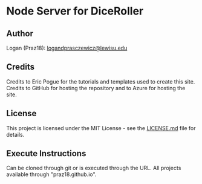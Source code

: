 # Node Server for DiceRoller

## Author
Logan (Praz18): logandprasczewicz@lewisu.edu

## Credits
Credits to Eric Pogue for the tutorials and templates used to create this site.
Credits to GitHub for hosting the repository and to Azure for hosting the site.

## License
This project is licensed under the MIT License - see the [LICENSE.md](LICENSE) file for details.

## Execute Instructions
Can be cloned through git or is executed through the URL. 
All projects available through "praz18.github.io".
